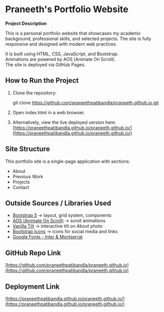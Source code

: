 # Praneeth's Portfolio Website

**Project Description**

This is a personal portfolio website that showcases my academic background, professional skills, and selected projects. The site is fully responsive and designed with modern web practices.

It is built using HTML, CSS, JavaScript, and Bootstrap.  
Animations are powered by AOS (Animate On Scroll).  
The site is deployed via GitHub Pages.

## How to Run the Project

1. Clone the repository:

   git clone https://github.com/praneethpatibandla/praneeth.github.io.git

2. Open index.html in a web browser.

3. Alternatively, view the live deployed version here:
   [https://praneethpatibandla.github.io/praneeth.github.io/](https://praneethpatibandla.github.io/praneeth.github.io/)

## Site Structure

This portfolio site is a single-page application with sections:

- About
- Previous Work
- Projects
- Contact

## Outside Sources / Libraries Used

- [Bootstrap 5](https://getbootstrap.com/) → layout, grid system, components
- [AOS (Animate On Scroll)](https://michalsnik.github.io/aos/) → scroll animations
- [Vanilla Tilt](https://micku7zu.github.io/vanilla-tilt.js/) → interactive tilt on About photo
- [Bootstrap Icons](https://icons.getbootstrap.com/) → icons for social media and links
- [Google Fonts - Inter & Montserrat](https://fonts.google.com/)

## GitHub Repo Link

[https://github.com/praneethpatibandla/praneeth.github.io](https://github.com/praneethpatibandla/praneeth.github.io)

## Deployment Link

[https://praneethpatibandla.github.io/praneeth.github.io/](https://praneethpatibandla.github.io/praneeth.github.io/)
